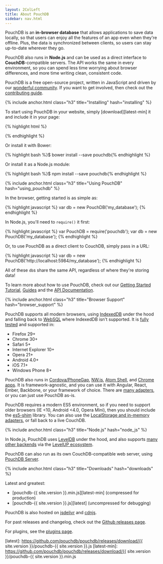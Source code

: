 ```yaml
---
layout: 2ColLeft
title: About PouchDB
sidebar: nav.html
---
```


PouchDB is an **in-browser database** that allows applications to save data locally, so that users can enjoy all the features of an app even when they're offline. Plus, the data is synchronized between clients, so users can stay up-to-date wherever they go.

PouchDB also runs in **Node.js** and can be used as a direct interface to **CouchDB**-compatible servers. The API works the same in every environment, so you can spend less time worrying about browser differences, and more time writing clean, consistent code.

PouchDB is a free open-source project, written in JavaScript and driven by our [wonderful  community](https://github.com/pouchdb/pouchdb/graphs/contributors). If you want to get involved, then check out the [contributing guide](https://github.com/pouchdb/pouchdb/blob/master/CONTRIBUTING.md).

{% include anchor.html class="h3" title="Installing" hash="installing" %}

To start using PouchDB in your website, simply [download][latest-min] it and include it in your page:

{% highlight html %}
<script src="pouchdb-{{ site.version }}.min.js"></script>
{% endhighlight %}

Or install it with Bower:

{% highlight bash %}$ bower install --save pouchdb{% endhighlight %}

Or install it as a Node.js module:

{% highlight bash %}$ npm install --save pouchdb{% endhighlight %}

{% include anchor.html class="h3" title="Using PouchDB" hash="using_pouchdb" %}

In the browser, getting started is as simple as:

{% highlight javascript %}
var db = new PouchDB('my_database');
{% endhighlight %}

In Node.js, you'll need to `require()` it first:

{% highlight javascript %}
var PouchDB = require('pouchdb');
var db = new PouchDB('my_database');
{% endhighlight %}

Or, to use PouchDB as a direct client to CouchDB, simply pass in a URL:

{% highlight javascript %}
var db = new PouchDB('http://localhost:5984/my_database');
{% endhighlight %}

All of these `db`s share the same API, regardless of where they're storing data!

To learn more about how to use PouchDB, check out our [Getting Started Tutorial](getting-started.html), [Guides](/guides/) and the [API Documentation](api.html).

{% include anchor.html class="h3" title="Browser Support" hash="browser_support" %}

PouchDB supports all modern browsers, using [IndexedDB][] under the hood and falling back to [WebSQL][] where IndexedDB isn't supported. It is [fully tested](https://travis-ci.org/pouchdb/pouchdb/) and supported in:

 * Firefox 29+
 * Chrome 30+
 * Safari 5+
 * Internet Explorer 10+
 * Opera 21+
 * Android 4.0+
 * iOS 7.1+
 * Windows Phone 8+

PouchDB also runs in [Cordova/PhoneGap](https://github.com/nolanlawson/pouchdb-phonegap-cordova), [NW.js](https://github.com/nolanlawson/pouchdb-nw), [Atom Shell](pouchdb-atom-shell), and [Chrome apps](https://github.com/nolanlawson/pouchdb-chrome-app). It is framework-agnostic, and you can use it with Angular, React, Ember, Backbone, or your framework of choice. There are [many adapters](http://pouchdb.com/external.html#framework_adapters), or you can just use PouchDB as-is.

PouchDB requires a modern ES5 environment, so if you need to support older browsers (IE <10, Android <4.0, Opera Mini), then you should include the [es5-shim](https://github.com/es-shims/es5-shim) library.  You can also use the [LocalStorage and in-memory adapters](/adapters.html#pouchdb_in_the_browser), or fall back to a live CouchDB.

{% include anchor.html class="h3" title="Node.js" hash="node_js" %}

In Node.js, PouchDB uses [LevelDB][] under the hood, and also supports [many other backends](/adapters.html#pouchdb_in_node_js) via the [LevelUP ecosystem](https://github.com/rvagg/node-levelup).

PouchDB can also run as its own CouchDB-compatible web server, using [PouchDB Server](https://github.com/pouchdb/pouchdb-server).

{% include anchor.html class="h3" title="Downloads" hash="downloads" %}

Latest and greatest: 

* [pouchdb-{{ site.version }}.min.js][latest-min] (compressed for production)
* [pouchdb-{{ site.version }}.js][latest] (uncompressed for debugging)

PouchDB is also hosted on [jsdelivr](http://www.jsdelivr.com/#!pouchdb) and [cdnjs](https://cdnjs.com/libraries/pouchdb).

For past releases and changelog, check out the [Github releases page](https://github.com/pouchdb/pouchdb/releases).

For plugins, see the [plugins page](/external.html).

[IndexedDB]: http://caniuse.com/#feat=indexeddb
[WebSQL]: http://caniuse.com/#feat=sql-storage
[LevelDB]: http://leveldb.org/
[latest]: https://github.com/pouchdb/pouchdb/releases/download/{{ site.version }}/pouchdb-{{ site.version }}.js
[latest-min]: https://github.com/pouchdb/pouchdb/releases/download/{{ site.version }}/pouchdb-{{ site.version }}.min.js